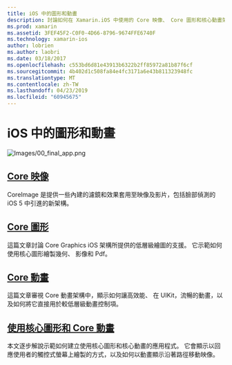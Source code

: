 ```yaml
---
title: iOS 中的圖形和動畫
description: 討論如何在 Xamarin.iOS 中使用的 Core 映像、 Core 圖形和核心動畫架構的各種指南的這個文件連結。
ms.prod: xamarin
ms.assetid: 3FEF45F2-C0F0-4D66-8796-9674FFE6740F
ms.technology: xamarin-ios
author: lobrien
ms.author: laobri
ms.date: 03/18/2017
ms.openlocfilehash: c553bd6d81e43913b6322b2ff85972a81b87f6cf
ms.sourcegitcommit: 4b402d1c508fa84e4fc3171a6e43b811323948fc
ms.translationtype: MT
ms.contentlocale: zh-TW
ms.lasthandoff: 04/23/2019
ms.locfileid: "60945675"
---
```

# <a name="graphics-and-animation-in-ios"></a>iOS 中的圖形和動畫

![Images/00_final_app.png](images/00-final-app.png "執行範例應用程式")

##  <a name="core-imageiosplatformgraphics-animation-iosintroduction-to-coreimagemd"></a>[Core 映像](~/ios/platform/graphics-animation-ios/introduction-to-coreimage.md)

CoreImage 是提供一些內建的濾鏡和效果套用至映像及影片，包括臉部偵測的 iOS 5 中引進的新架構。

##  <a name="core-graphicsiosplatformgraphics-animation-ioscore-graphicsmd"></a>[Core 圖形](~/ios/platform/graphics-animation-ios/core-graphics.md)

這篇文章討論 Core Graphics iOS 架構所提供的低層級繪圖的支援。 它示範如何使用核心圖形繪製幾何、 影像和 Pdf。

##  <a name="core-animationiosplatformgraphics-animation-ioscore-animationmd"></a>[Core 動畫](~/ios/platform/graphics-animation-ios/core-animation.md)

這篇文章審視 Core 動畫架構中，顯示如何讓高效能、 在 UIKit，流暢的動畫，以及如何將它直接用於較低層級動畫控制項。

##  <a name="using-core-graphics-and-core-animationiosplatformgraphics-animation-iosgraphics-animation-walkthroughmd"></a>[使用核心圖形和 Core 動畫](~/ios/platform/graphics-animation-ios/graphics-animation-walkthrough.md)

本文逐步解說示範如何建立使用核心圖形和核心動畫的應用程式。 它會顯示以回應使用者的觸控式螢幕上繪製的方式，以及如何以動畫顯示沿著路徑移動映像。

